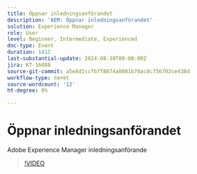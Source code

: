 ```yaml
---
title: Öppnar inledningsanförandet
description: 'AEM: Öppnar inledningsanförandet'
solution: Experience Manager
role: User
level: Beginner, Intermediate, Experienced
doc-type: Event
duration: 1412
last-substantial-update: 2024-08-30T00:00:00Z
jira: KT-16088
source-git-commit: a5e8d1ccfb7f8874a0081b70ac8c756702ce438d
workflow-type: tm+mt
source-wordcount: '12'
ht-degree: 0%

---
```



# Öppnar inledningsanförandet

Adobe Experience Manager inledningsanförande

>[!VIDEO](https://video.tv.adobe.com/v/3433161/?learn=on)
